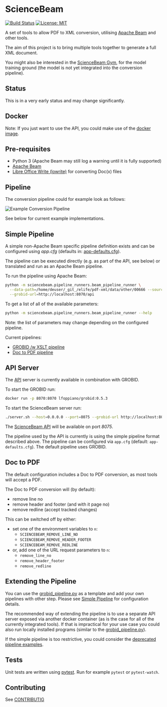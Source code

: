 # ScienceBeam

[![Build Status](https://travis-ci.org/elifesciences/sciencebeam.svg?branch=develop)](https://travis-ci.org/elifesciences/sciencebeam)
[![License: MIT](https://img.shields.io/badge/License-MIT-yellow.svg)](LICENSE)

A set of tools to allow PDF to XML conversion, utilising [Apache Beam](https://beam.apache.org/) and other tools.

The aim of this project is to bring multiple tools together to generate a full XML document.

You might also be interested in the [ScienceBeam Gym](https://github.com/elifesciences/sciencebeam-gym), for the model training ground (the model is not yet integrated into the conversion pipeline).

## Status

This is in a very early status and may change significantly.

## Docker

Note: If you just want to use the API, you could make use of the [docker image](doc/Docker.md).

## Pre-requisites

- Python 3 (Apache Beam may still log a warning until it is fully supported)
- [Apache Beam](https://beam.apache.org/get-started/quickstart-py/)
- [Libre Office Write (lowrite)](https://www.libreoffice.org/discover/writer/) for converting Doc(x) files

## Pipeline

The conversion pipeline could for example look as follows:

![Example Conversion Pipeline](doc/example-conversion-pipeline.png)

See below for current example implementations.

## Simple Pipeline

A simple non-Apache Beam specific pipeline definition exists and can be configured using _app.cfg_ (defaults in: [app-defaults.cfg](app-defaults.cfg)).

The pipeline can be executed directly (e.g. as part of the API, see below) or translated and run as an Apache Beam pipeline.

To run the pipeline using Apache Beam:

```bash
python -m sciencebeam.pipeline_runners.beam_pipeline_runner \
  --data-path=/home/deuser/_git_/elife/pdf-xml/data/other/00666 --source-path=*.pdf \
  --grobid-url=http://localhost:8070/api
```

To get a list of all of the available parameters:

```bash
python -m sciencebeam.pipeline_runners.beam_pipeline_runner --help
```

Note: the list of parameters may change depending on the configured pipeline.

Current pipelines:

- [GROBID /w XSLT pipeline](sciencebeam/pipelines/grobid_pipeline.py)
- [Doc to PDF pipeline](sciencebeam/pipelines/doc_to_pdf_pipeline.py)

## API Server

The [API](doc/API.md) server is currently available in combination with GROBID.

To start the GROBID run:

```bash
docker run -p 8070:8070 lfoppiano/grobid:0.5.3
```

To start the ScienceBeam server run:

```bash
./server.sh --host=0.0.0.0 --port=8075 --grobid-url http://localhost:8070/api
```

The [ScienceBeam API](doc/API.md) will be available on port _8075_.

The pipeline used by the API is currently is using the simple pipeline format described above. The pipeline can be configured via `app.cfg` (default: `app-defaults.cfg`). The default pipeline uses GROBID.

## Doc to PDF

The default configuration includes a Doc to PDF conversion, as most tools will accept a PDF.

The Doc to PDF conversion will (by default):

- remove line no
- remove header and footer (and with it page no)
- remove redline (accept tracked changes)

This can be switched off by either:

- set one of the environment variables to `n`:
  - `SCIENCEBEAM_REMOVE_LINE_NO`
  - `SCIENCEBEAM_REMOVE_HEADER_FOOTER`
  - `SCIENCEBEAM_REMOVE_REDLINE`
- or, add one of the URL request parameters to `n`:
  - `remove_line_no`
  - `remove_header_footer`
  - `remove_redline`

## Extending the Pipeline

You can use the [grobid_pipeline.py](sciencebeam/pipelines/grobid_pipeline.py) as a template and add your own pipelines with other step. Please see [Simple Pipeline](#simple-pipeline) for configuration details.

The recommended way of extending the pipeline is to use a separate API server exposed via another docker container (as is the case for all of the currently integrated tools). If that is impractical for your use case you could also run locally installed programs (similar to the [grobid_pipeline.py](sciencebeam/pipelines/doc_to_pdf_pipeline.py)).

If the simple pipeline is too restrictive, you could consider the [deprecated pipeline examples](doc/deprecated-pipeline-examples.md).

## Tests

Unit tests are written using [pytest](https://docs.pytest.org/). Run for example `pytest` or `pytest-watch`.

## Contributing

See [CONTRIBUTIG](CONTRIBUTING.md)
